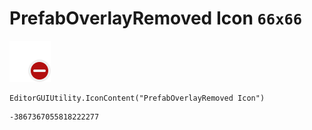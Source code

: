 # PrefabOverlayRemoved Icon `66x66`
<img src="/img/PrefabOverlayRemoved%20Icon.png" width=66 height=66>

``` CSharp
EditorGUIUtility.IconContent("PrefabOverlayRemoved Icon")
```
```
-3867367055818222277
```
